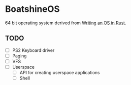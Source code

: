# BoatshineOS

64 bit operating system derived from [Writing an OS in Rust](https://os.phil-opp.com/).

## TODO

 - [ ] PS2 Keyboard driver
 - [ ] Paging
 - [ ] VFS
 - [ ] Userspace
    + [ ] API for creating userspace applications
    + [ ] Shell
